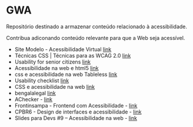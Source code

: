 GWA
===

Repositório destinado a armazenar conteúdo relacionado à acessibilidade.

Contribua adiconando conteúdo relevante para que a Web seja acessível.

- Site Modelo - Acessibilidade Virtual [link](http://acessibilidade.bento.ifrs.edu.br/#txtBuscar)
- Técnicas CSS | Técnicas para as WCAG 2.0 [link](http://www.acessibilidade.gov.pt/w3/TR/WCAG20-TECHS/css.html)
- Usability for senior citizens [link](http://www.nngroup.com/articles/usability-for-senior-citizens/)
- Acessibilidade na web e html5 [link](http://issuu.com/dora-estevao/docs/acessibilidade_na_web_e_html5)
- css e acessibilidade na web Tableless [link](http://tableless.com.br/css-e-acessibilidade-na-web/#.UbYJQ0DVBsm)
- Usability checklist [link](http://userium.com/)
- CSS e acessibilidade na web [link](http://blog.w3c.br/css-e-acessibilidade-na-web/)
- bengalalegal [link](http://www.bengalalegal.com/)
- AChecker - [link](http://www.youtube.com/watch?v=jtNyF7KuOk8&feature=youtu.be)
- Frontinsampa - Frontend com Acessibilidade - [link](http://www.youtube.com/watch?v=hmw0bFD7GHw&feature=youtu.be)
- CPBR6 - Design de interfaces e acessibilidade - [link](http://www.youtube.com/watch?feature=player_embedded&v=69KwFec3mlo#!)
- Slides para Devs #9 – Acessibilidade na web - [link](http://tableless.com.br/slides-para-devs-9-acessibilidade-na-web/#.UhzH5tLBOSp)
